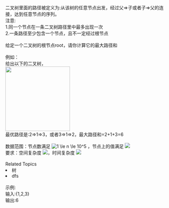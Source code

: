<div>
	二叉树里面的路径被定义为:从该树的任意节点出发，经过父=&gt;子或者子=&gt;父的连接，达到任意节点的序列。
</div>
<div>
	注意:
</div>
<div>
	1.同一个节点在一条二叉树路径里中最多出现一次
</div>
<div>
	2.一条路径至少包含一个节点，且不一定经过根节点
</div>
<div>
	<br />
</div>
<div>
	给定一个二叉树的根节点root，请你计算它的最大路径和<br />
<br />
例如：<br />
给出以下的二叉树，<br />
<img alt="" src="https://uploadfiles.nowcoder.com/images/20200807/999991351_1596786349381_11531EA9352057ACF47D25928F132E96" style="height:auto;width:201.0px;" /> <br />
最优路径是:2=&gt;1=&gt;3，或者3=&gt;1=&gt;2，最大路径和=2+1+3=6
</div>
<div>
	<br />
</div>
<div>
	数据范围：节点数满足 <img src="https://www.nowcoder.com/equation?tex=1%20%5Cle%20n%20%5Cle%2010%5E5" alt="1 \le n \le 10^5" /> ，节点上的值满足 <img src="https://www.nowcoder.com/equation?tex=%7Cval%7C%20%5Cle%201000%20" /> 
</div>
<div>
	要求：空间复杂度 <img src="https://www.nowcoder.com/equation?tex=O(1)" />，时间复杂度 <img src="https://www.nowcoder.com/equation?tex=O(n)" /> 
</div><div><br></div><div><div>Related Topics</div><div><li>树</li><li>dfs</li></div></div><br>示例:<br>输入:{1,2,3}<br>输出:6<br>